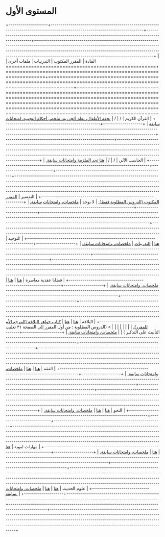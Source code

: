 # المستوى الأول

+--------------------+-----------------------------------------------------------------------------------------------------------------------------+-------------------------------------------------------------------------------------------------+------------------------------------------------------------------------------------------------------------------------------------------------------------------------------------------------------------------------------------------------------------------------------------------------------+
| المادة             | المقرر المكتوب                                                                                                              | التدريبات                                                                                       | ملفات أخرى                                                                                                                                                                                                                                                                                           |
+====================+=============================================================================================================================+=================================================================================================+======================================================================================================================================================================================================================================================================================================+
| القرآن الكريم      | /                                                                                                                           | /                                                                                               | [تحفة الأطفال، نظم الجزرية، ملخص أحكام التجويد، امتحانات سابقة](https://drive.google.com/drive/folders/1VVcXPtRkGGPebDCk0TR1iFHC-bBO9ld5?usp=drive_link)                                                                                                                                             |
+--------------------+-----------------------------------------------------------------------------------------------------------------------------+-------------------------------------------------------------------------------------------------+------------------------------------------------------------------------------------------------------------------------------------------------------------------------------------------------------------------------------------------------------------------------------------------------------+
| الحاسب الآلي       | /                                                                                                                           | /                                                                                               | [هنا تجد الملزمة وامتحانات سابقة.](https://drive.google.com/drive/folders/1qe7up7pvsuRRg_YUokT1CUZm04UIQAS1?usp=drive_link)                                                                                                                                                                          |
+--------------------+-----------------------------------------------------------------------------------------------------------------------------+-------------------------------------------------------------------------------------------------+------------------------------------------------------------------------------------------------------------------------------------------------------------------------------------------------------------------------------------------------------------------------------------------------------+
| التفسير            | [المقرر المكتوب (الدروس المطلوبة فقط) ](https://drive.google.com/file/d/1vgDJXGOyPs9TWGMfsxvtcTyG-p3U1uEB/view?usp=sharing) | لا يوجد                                                                                         | [ملخصات، ](https://drive.google.com/drive/folders/1m__rueom5mU3-rRWJvK0MLLDniCWRWfw?usp=sharing)[وامتحانات](https://drive.google.com/drive/folders/1Ks0ksx_hL-fnZCWT5YnToHRe4jZmMB6o?usp=drive_link) [ سابقة.](https://drive.google.com/drive/folders/1m__rueom5mU3-rRWJvK0MLLDniCWRWfw?usp=sharing) |
+--------------------+-----------------------------------------------------------------------------------------------------------------------------+-------------------------------------------------------------------------------------------------+------------------------------------------------------------------------------------------------------------------------------------------------------------------------------------------------------------------------------------------------------------------------------------------------------+
| التوحيد            | [هنا](https://drive.google.com/file/d/16o8sQu8EVHPkcSYOmJcvUyPPkFjlWSZY/view?usp=sharing)                                   | [التدريبات](https://drive.google.com/file/d/1D_R3qIOI2LEnPo-VPFSa2A_rNqYyGYbK/view?usp=sharing) | [ملخصات، وامتحانات سابقة.](https://drive.google.com/drive/folders/1S6XiWM8MsoKDnWUGAYuf1PMNx_cN9YJe?usp=drive_link)                                                                                                                                                                                  |
+--------------------+-----------------------------------------------------------------------------------------------------------------------------+-------------------------------------------------------------------------------------------------+------------------------------------------------------------------------------------------------------------------------------------------------------------------------------------------------------------------------------------------------------------------------------------------------------+
| قضايا عقدية معاصرة | [هنا](https://drive.google.com/file/d/17jdBDu6MPORgYXenV9Diy_m0jC8by3ry/view?usp=sharing)                                   | [هنا](https://drive.google.com/file/d/1dZGKnGvrs4spDsV4y4K-MrBsqP479QCZ/view?usp=sharing)       | [ملخصات، وامتحانات سابقة.](https://drive.google.com/drive/folders/1di5tN3qFUh5I6nnw82gHnpebXqdSOBms?usp=drive_link)                                                                                                                                                                                  |
+--------------------+-----------------------------------------------------------------------------------------------------------------------------+-------------------------------------------------------------------------------------------------+------------------------------------------------------------------------------------------------------------------------------------------------------------------------------------------------------------------------------------------------------------------------------------------------------+
| البلاغة            | [هنا](https://drive.google.com/file/d/16qHpWHLD64KvPCPeCgaAMCcf8kS2uTZU/view?usp=sharing)                                   | [هنا](https://drive.google.com/file/d/1jcgcf0aefz1ZguOkND0yzMmXslhzn-B6/view?usp=sharing)       | [كتاب جواهر البلاغة (المرجع الأم للمقرر).](https://www.hindawi.org/books/85925824/)                                                                                                                                                                                                                  |
|                    |                                                                                                                             |                                                                                                 |                                                                                                                                                                                                                                                                                                      |
|                    | > ‌(الدروس المطلوبة : من أول المقرر إلى الصفحة ٣١ تغليب التأنيث على التذكير )                                                |                                                                                                 | [ملخصات، وامتحانات سابقة.](https://drive.google.com/drive/folders/13Okkii3jfEXmpML6NeFSeKgiolwf36QC?usp=drive_link)                                                                                                                                                                                  |
+--------------------+-----------------------------------------------------------------------------------------------------------------------------+-------------------------------------------------------------------------------------------------+------------------------------------------------------------------------------------------------------------------------------------------------------------------------------------------------------------------------------------------------------------------------------------------------------+
| الفقه              | [هنا](https://drive.google.com/file/d/1SQjqM62bWL7V0ugooSGN4EZkXfDT_rsr/view?usp=sharing)                                   | [هنا](https://drive.google.com/file/d/1NTc5GAoy5xcOvO4jtpD0OVUGmDi1e6z4/view?usp=sharing)       | [ملخصات، وامتحانات سابقة.](https://drive.google.com/drive/folders/1RyLh4KquxQLGS1Z5pYI9wjX4EF4TRkyz?usp=drive_link)                                                                                                                                                                                  |
+--------------------+-----------------------------------------------------------------------------------------------------------------------------+-------------------------------------------------------------------------------------------------+------------------------------------------------------------------------------------------------------------------------------------------------------------------------------------------------------------------------------------------------------------------------------------------------------+
| النحو              | [هنا](https://drive.google.com/file/d/12aeiyafj95tUT0vKAOThlBDo3bFr583M/view?usp=sharing)                                   | [هنا](https://drive.google.com/file/d/1xu252aQy9fJKiWRIQ6nTHdB032HxQkqK/view?usp=sharing)       | [ملخصات، وامتحانات سابقة.](https://drive.google.com/drive/folders/1E_r5OVZYwPXWyZ3Xi1Jq2eLw93t7g3tx?usp=drive_link)                                                                                                                                                                                  |
+--------------------+-----------------------------------------------------------------------------------------------------------------------------+-------------------------------------------------------------------------------------------------+------------------------------------------------------------------------------------------------------------------------------------------------------------------------------------------------------------------------------------------------------------------------------------------------------+
| مهارات لغوية       | [هنا](https://drive.google.com/file/d/1ss_PorV_9LYo8R5F70at10QOL2Reahx9/view?usp=sharing)                                   | [هنا](https://drive.google.com/file/d/1bJz68X4YqE0q28cNEidaEJHMl29ITmua/view?usp=sharing)       | [ملخصات، وامتحانات سابقة.](https://drive.google.com/drive/folders/1HOtL0AqibF_YZ5DUiFV7thdU_Ti-zXzR?usp=drive_link)                                                                                                                                                                                  |
+--------------------+-----------------------------------------------------------------------------------------------------------------------------+-------------------------------------------------------------------------------------------------+------------------------------------------------------------------------------------------------------------------------------------------------------------------------------------------------------------------------------------------------------------------------------------------------------+
| علوم الحديث        | [هنا](https://drive.google.com/file/d/1EXY0px_s2Kj2dFch_It1N7FiO_gzTCrZ/view?usp=sharing)                                   | [هنا](https://drive.google.com/file/d/10KQfWny9sVMV_OwCCnHAUMxLYnA902lI/view?usp=sharing)       | [ملخصات، وامتحانات سابقة.](https://drive.google.com/drive/folders/1rFweB86v9HvcAiVdZG8M3wayWuIFE6cw?usp=drive_link)                                                                                                                                                                                  |
+--------------------+-----------------------------------------------------------------------------------------------------------------------------+-------------------------------------------------------------------------------------------------+------------------------------------------------------------------------------------------------------------------------------------------------------------------------------------------------------------------------------------------------------------------------------------------------------+
